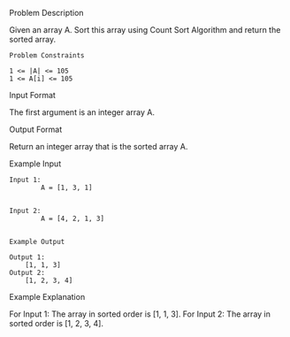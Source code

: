 Problem Description

Given an array A. Sort this array using Count Sort Algorithm and return the sorted array.




    Problem Constraints
    
    1 <= |A| <= 105
    1 <= A[i] <= 105




Input Format

The first argument is an integer array A.




Output Format

Return an integer array that is the sorted array A.


Example Input

    Input 1:    
            A = [1, 3, 1]
    
    
    Input 2:
            A = [4, 2, 1, 3]


    Example Output
    
    Output 1:
        [1, 1, 3]
    Output 2:
        [1, 2, 3, 4]


Example Explanation

For Input 1:
The array in sorted order is [1, 1, 3].
For Input 2:
The array in sorted order is [1, 2, 3, 4].
